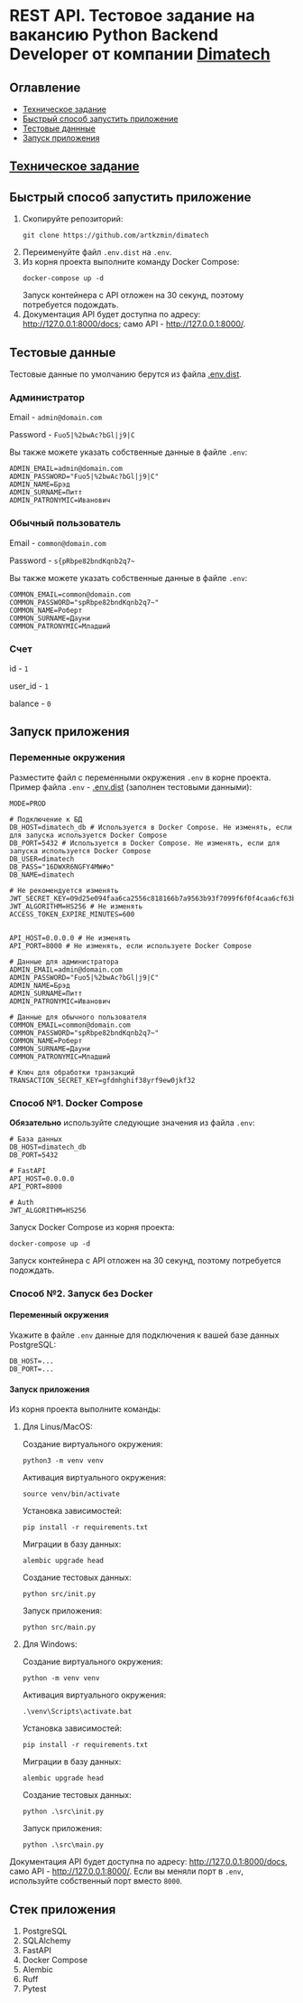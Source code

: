 # REST API. Тестовое задание на вакансию Python Backend Developer от компании [Dimatech](https://dimatech.org/)

## Оглавление
- [Техническое задание](#техническое-задание)
- [Быстрый способ запустить приложение](#быстрый-способ-запустить-приложение)
- [Тестовые даннные](#тестовые-данные)
- [Запуск приложения](#запуск-приложения)

## [Техническое задание](docs/technical_specification.md)

## Быстрый способ запустить приложение
1. Скопируйте репозиторий:
    ```
    git clone https://github.com/artkzmin/dimatech
    ```
2. Переименуйте файл `.env.dist` на `.env`.
3. Из корня проекта выполните команду Docker Compose:
    ```
    docker-compose up -d
    ```
    Запуск контейнера с API отложен на 30 секунд, поэтому потребуется подождать.
4. Документация API будет доступна по адресу: http://127.0.0.1:8000/docs; само API - http://127.0.0.1:8000/.

## Тестовые данные
Тестовые данные по умолчанию берутся из файла [.env.dist](.env.dist).
### Администратор
Email - `admin@domain.com`

Password - `Fuo5|%2bwAc?bGl|j9|C`

Вы также можете указать собственные данные в файле `.env`:
```
ADMIN_EMAIL=admin@domain.com
ADMIN_PASSWORD="Fuo5|%2bwAc?bGl|j9|C"
ADMIN_NAME=Брэд
ADMIN_SURNAME=Питт
ADMIN_PATRONYMIC=Иванович
```
### Обычный пользователь
Email - `common@domain.com`

Password - `s{pRbpe82bndKqnb2q7~`

Вы также можете указать собственные данные в файле `.env`:
```
COMMON_EMAIL=common@domain.com
COMMON_PASSWORD="spRbpe82bndKqnb2q7~"
COMMON_NAME=Роберт
COMMON_SURNAME=Дауни
COMMON_PATRONYMIC=Младший
```
### Счет
id - `1`

user_id - `1`

balance - `0`

## Запуск приложения

### Переменные окружения
Разместите файл с переменными окружения `.env` в корне проекта. Пример файла `.env` - [.env.dist](.env.dist) (заполнен тестовыми данными):
```
MODE=PROD

# Подключение к БД
DB_HOST=dimatech_db # Используется в Docker Compose. Не изменять, если для запуска используется Docker Compose
DB_PORT=5432 # Используется в Docker Compose. Не изменять, если для запуска используется Docker Compose
DB_USER=dimatech
DB_PASS="16DWXR6NGFY4MW#o"
DB_NAME=dimatech

# Не рекомендуется изменять
JWT_SECRET_KEY=09d25e094faa6ca2556c818166b7a9563b93f7099f6f0f4caa6cf63b88e8d3e7
JWT_ALGORITHM=HS256 # Не изменять
ACCESS_TOKEN_EXPIRE_MINUTES=600


API_HOST=0.0.0.0 # Не изменять
API_PORT=8000 # Не изменять, если используете Docker Compose

# Данные для администратора
ADMIN_EMAIL=admin@domain.com
ADMIN_PASSWORD="Fuo5|%2bwAc?bGl|j9|C"
ADMIN_NAME=Брэд
ADMIN_SURNAME=Питт
ADMIN_PATRONYMIC=Иванович

# Данные для обычного пользователя
COMMON_EMAIL=common@domain.com
COMMON_PASSWORD="spRbpe82bndKqnb2q7~"
COMMON_NAME=Роберт
COMMON_SURNAME=Дауни
COMMON_PATRONYMIC=Младший

# Ключ для обработки транзакций
TRANSACTION_SECRET_KEY=gfdmhghif38yrf9ew0jkf32
```
### Способ №1. Docker Compose
**Обязательно** используйте следующие значения из файла `.env`:
```
# База данных
DB_HOST=dimatech_db
DB_PORT=5432

# FastAPI
API_HOST=0.0.0.0
API_PORT=8000

# Auth
JWT_ALGORITHM=HS256
```
Запуск Docker Compose из корня проекта:
```
docker-compose up -d
```
Запуск контейнера с API отложен на 30 секунд, поэтому потребуется подождать.

### Способ №2. Запуск без Docker
#### Переменный окружения
Укажите в файле `.env` данные для подключения к вашей базе данных PostgreSQL:
```
DB_HOST=...
DB_PORT=...
```
#### Запуск приложения
Из корня проекта выполните команды:
1. Для Linus/MacOS:

    Создание виртуального окружения:
    ```
    python3 -m venv venv
    ```
    Активация виртуального окружения:
    ```
    source venv/bin/activate
    ```
    Установка зависимостей:
    ```
    pip install -r requirements.txt
    ```
    Миграции в базу данных:
    ```
    alembic upgrade head
    ```
    Создание тестовых данных:
    ```
    python src/init.py
    ```
    Запуск приложения:
    ```
    python src/main.py
    ```
2. Для Windows:

    Создание виртуального окружения:
    ```
    python -m venv venv
    ```
    Активация виртуального окружения:
    ```
    .\venv\Scripts\activate.bat
    ```
    Установка зависимостей:
    ```
    pip install -r requirements.txt
    ```
    Миграции в базу данных:
    ```
    alembic upgrade head
    ```
    Создание тестовых данных:
    ```
    python .\src\init.py
    ```
    Запуск приложения:
    ```
    python .\src\main.py
    ```

Документация API будет доступна по адресу: http://127.0.0.1:8000/docs, само API - http://127.0.0.1:8000/. Если вы меняли порт в `.env`, используйте собственный порт вместо `8000`.

## Стек приложения

1. PostgreSQL
2. SQLAlchemy
3. FastAPI
4. Docker Compose
5. Alembic
6. Ruff
7. Pytest
